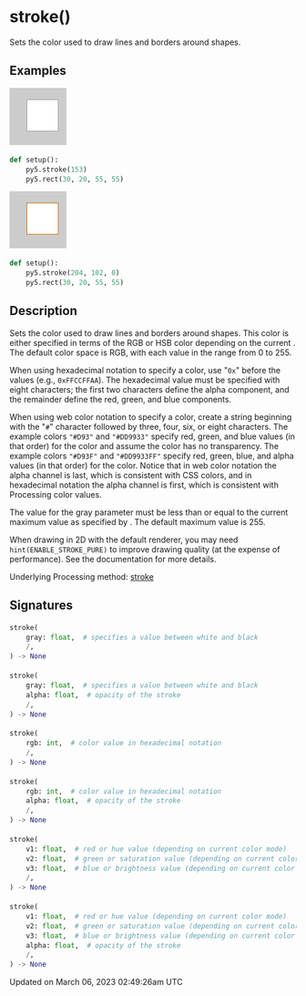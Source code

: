 # stroke()

Sets the color used to draw lines and borders around shapes.

## Examples

<div class="example-table">

<div class="example-row"><div class="example-cell-image">

![example picture for stroke()](/images/reference/Sketch_stroke_0.png)

</div><div class="example-cell-code">

```python
def setup():
    py5.stroke(153)
    py5.rect(30, 20, 55, 55)
```

</div></div>

<div class="example-row"><div class="example-cell-image">

![example picture for stroke()](/images/reference/Sketch_stroke_1.png)

</div><div class="example-cell-code">

```python
def setup():
    py5.stroke(204, 102, 0)
    py5.rect(30, 20, 55, 55)
```

</div></div>

</div>

## Description

Sets the color used to draw lines and borders around shapes. This color is either specified in terms of the RGB or HSB color depending on the current [](sketch_color_mode). The default color space is RGB, with each value in the range from 0 to 255.

When using hexadecimal notation to specify a color, use "`0x`" before the values (e.g., `0xFFCCFFAA`). The hexadecimal value must be specified with eight characters; the first two characters define the alpha component, and the remainder define the red, green, and blue components.

When using web color notation to specify a color, create a string beginning with the "`#`" character followed by three, four, six, or eight characters. The example colors `"#D93"` and `"#DD9933"` specify red, green, and blue values (in that order) for the color and assume the color has no transparency. The example colors `"#D93F"` and `"#DD9933FF"` specify red, green, blue, and alpha values (in that order) for the color. Notice that in web color notation the alpha channel is last, which is consistent with CSS colors, and in hexadecimal notation the alpha channel is first, which is consistent with Processing color values.

The value for the gray parameter must be less than or equal to the current maximum value as specified by [](sketch_color_mode). The default maximum value is 255.

When drawing in 2D with the default renderer, you may need `hint(ENABLE_STROKE_PURE)` to improve drawing quality (at the expense of performance). See the [](sketch_hint) documentation for more details.

Underlying Processing method: [stroke](https://processing.org/reference/stroke_.html)

## Signatures

```python
stroke(
    gray: float,  # specifies a value between white and black
    /,
) -> None

stroke(
    gray: float,  # specifies a value between white and black
    alpha: float,  # opacity of the stroke
    /,
) -> None

stroke(
    rgb: int,  # color value in hexadecimal notation
    /,
) -> None

stroke(
    rgb: int,  # color value in hexadecimal notation
    alpha: float,  # opacity of the stroke
    /,
) -> None

stroke(
    v1: float,  # red or hue value (depending on current color mode)
    v2: float,  # green or saturation value (depending on current color mode)
    v3: float,  # blue or brightness value (depending on current color mode)
    /,
) -> None

stroke(
    v1: float,  # red or hue value (depending on current color mode)
    v2: float,  # green or saturation value (depending on current color mode)
    v3: float,  # blue or brightness value (depending on current color mode)
    alpha: float,  # opacity of the stroke
    /,
) -> None
```

Updated on March 06, 2023 02:49:26am UTC
